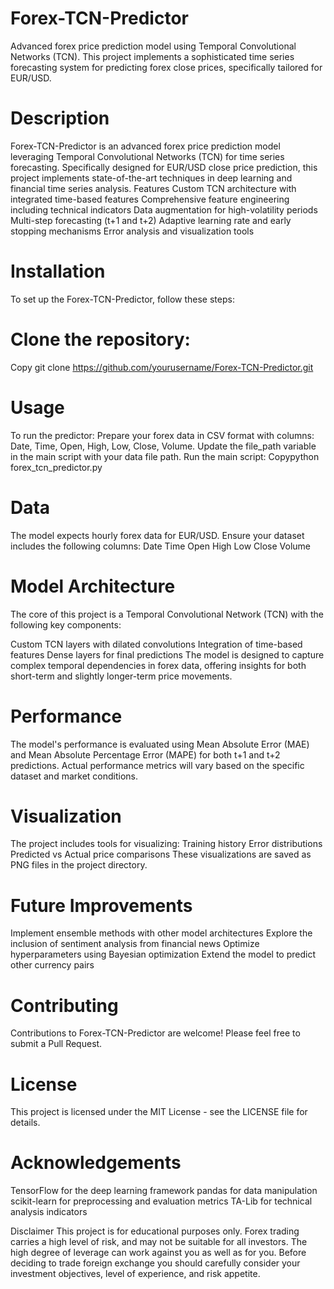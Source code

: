 # Forex-TCN-Predictor
Advanced forex price prediction model using Temporal Convolutional Networks (TCN). This project implements a sophisticated time series forecasting system for predicting forex close prices, specifically tailored for EUR/USD.

# Description
Forex-TCN-Predictor is an advanced forex price prediction model leveraging Temporal Convolutional Networks (TCN) for time series forecasting. Specifically designed for EUR/USD close price prediction, this project implements state-of-the-art techniques in deep learning and financial time series analysis.
Features
Custom TCN architecture with integrated time-based features
Comprehensive feature engineering including technical indicators
Data augmentation for high-volatility periods
Multi-step forecasting (t+1 and t+2)
Adaptive learning rate and early stopping mechanisms
Error analysis and visualization tools

# Installation
To set up the Forex-TCN-Predictor, follow these steps:

# Clone the repository:
Copy git clone https://github.com/yourusername/Forex-TCN-Predictor.git

# Usage
To run the predictor:
Prepare your forex data in CSV format with columns: Date, Time, Open, High, Low, Close, Volume.
Update the file_path variable in the main script with your data file path.
Run the main script:
Copypython forex_tcn_predictor.py


# Data
The model expects hourly forex data for EUR/USD. Ensure your dataset includes the following columns:
Date
Time
Open
High
Low
Close
Volume

# Model Architecture
The core of this project is a Temporal Convolutional Network (TCN) with the following key components:

Custom TCN layers with dilated convolutions
Integration of time-based features
Dense layers for final predictions
The model is designed to capture complex temporal dependencies in forex data, offering insights for both short-term and slightly longer-term price movements.

# Performance
The model's performance is evaluated using Mean Absolute Error (MAE) and Mean Absolute Percentage Error (MAPE) for both t+1 and t+2 predictions. Actual performance metrics will vary based on the specific dataset and market conditions.

# Visualization
The project includes tools for visualizing:
Training history
Error distributions
Predicted vs Actual price comparisons
These visualizations are saved as PNG files in the project directory.

# Future Improvements
Implement ensemble methods with other model architectures
Explore the inclusion of sentiment analysis from financial news
Optimize hyperparameters using Bayesian optimization
Extend the model to predict other currency pairs

# Contributing
Contributions to Forex-TCN-Predictor are welcome! Please feel free to submit a Pull Request.
# License
This project is licensed under the MIT License - see the LICENSE file for details.

# Acknowledgements
TensorFlow for the deep learning framework
pandas for data manipulation
scikit-learn for preprocessing and evaluation metrics
TA-Lib for technical analysis indicators

Disclaimer
This project is for educational purposes only. Forex trading carries a high level of risk, and may not be suitable for all investors. The high degree of leverage can work against you as well as for you. Before deciding to trade foreign exchange you should carefully consider your investment objectives, level of experience, and risk appetite.
